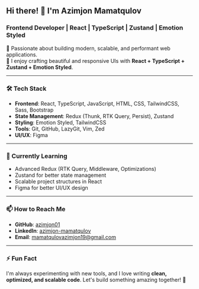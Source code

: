 ## Hi there! 👋 I'm Azimjon Mamatqulov  
### Frontend Developer | React | TypeScript | Zustand | Emotion Styled

🚀 Passionate about building modern, scalable, and performant web applications.  
🎨 I enjoy crafting beautiful and responsive UIs with **React + TypeScript + Zustand + Emotion Styled**.

---

### 🛠 Tech Stack
- **Frontend**: React, TypeScript, JavaScript, HTML, CSS, TailwindCSS, Sass, Bootstrap  
- **State Management**: Redux (Thunk, RTK Query, Persist), Zustand  
- **Styling**: Emotion Styled, TailwindCSS  
- **Tools**: Git, GitHub, LazyGit, Vim, Zed  
- **UI/UX**: Figma  

---

### 🌱 Currently Learning
- Advanced Redux (RTK Query, Middleware, Optimizations)  
- Zustand for better state management  
- Scalable project structures in React  
- Figma for better UI/UX design  

---

### 📫 How to Reach Me
- **GitHub**: [azimjon01](https://github.com/azimjon01)  
- **LinkedIn**: [azimjon-mamatqulov](https://www.linkedin.com/in/azimjon-mamatqulov/)  
- **Email**: [mamatqulovazimjon19@gmail.com](mailto:mamatqulovazimjon19@gmail.com)  

---

### ⚡ Fun Fact  
I'm always experimenting with new tools, and I love writing **clean, optimized, and scalable code**. Let's build something amazing together! 🚀
